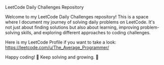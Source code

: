 LeetCode Daily Challenges Repository

Welcome to my LeetCode Daily Challenges repository! This is a space where I document my journey of solving daily problems on LeetCode. It's not just about finding solutions but also about learning, improving problem-solving skills, and exploring different approaches to coding challenges.

Here is my LeetCode Profile if you want to take a look: https://leetcode.com/u/The_Average_Programmer/

Happy coding! 🎉 Keep solving and growing. 🚀
